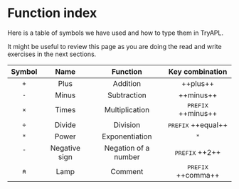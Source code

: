 # Function index

Here is a table of symbols we have used and how to type them in TryAPL.

It might be useful to review this page as you are doing the read and write exercises in the next sections.

| Symbol | Name | Function | Key combination |
|:--:|:--:|:--:|:--:|
| `+` | Plus | Addition | ++plus++ |
| `-` | Minus | Subtraction | ++minus++ |
| `×` | Times | Multiplication | <kbd>PREFIX</kbd> ++minus++ |
| `÷` | Divide | Division | <kbd>PREFIX</kbd> ++equal++ |
| `*` | Power | Exponentiation | <kbd>*</kbd> |
| `¯` | Negative sign | Negation of a number | <kbd>PREFIX</kbd> ++2++ |
| `⍝` | Lamp | Comment | <kbd>PREFIX</kbd> ++comma++ |
